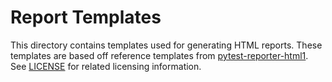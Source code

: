 # Report Templates

This directory contains templates used for generating HTML reports. These templates are based off reference templates from [pytest-reporter-html1](https://github.com/christiansandberg/pytest-reporter-html1/tree/master). See [LICENSE](https://github.com/christiansandberg/pytest-reporter-html1/blob/master/LICENSE) for related licensing information.